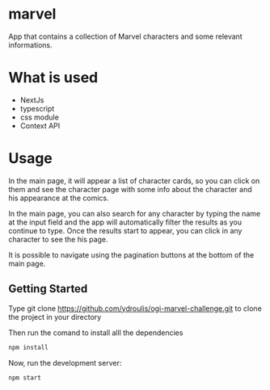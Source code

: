 # marvel

App that contains a collection of Marvel characters and some relevant informations.

# What is used

- NextJs
- typescript
- css module
- Context API

# Usage

In the main page, it will appear a list of character cards, so you can click on them and see the character page with some info about the character and his appearance at the comics.

In the main page, you can also search for any character by typing the name at the input field and the app will automatically filter the results as you continue to type. Once the results start to appear, you can click in any character to see the his page.

It is possible to navigate using the pagination buttons at the bottom of the main page.

## Getting Started

Type git clone https://github.com/ydroulis/ogi-marvel-challenge.git to clone the project in your directory

Then run the comand to install alll the dependencies

```bash
npm install
```

Now, run the development server:

```bash
npm start
```
